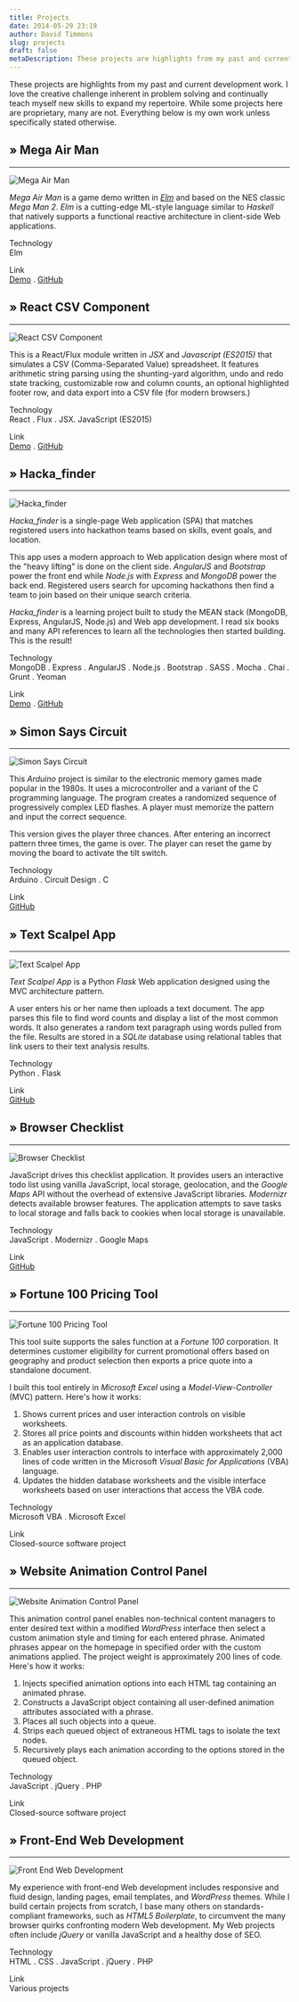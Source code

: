 ```yaml
---
title: Projects
date: 2014-05-29 23:19
author: David Timmons
slug: projects
draft: false
metaDescription: These projects are highlights from my past and current development work.
---
```


These projects are highlights from my past and current development work.
I love the creative challenge inherent in problem solving and
continually teach myself new skills to expand my repertoire. While some
projects here are proprietary, many are not. Everything below is my own
work unless specifically stated otherwise.

## » Mega Air Man
---
![Mega Air Man][mam-img]

*Mega Air Man* is a game demo written in *[Elm][]* and based on the NES
classic *Mega Man 2*. *Elm* is a cutting-edge ML-style language similar
to *Haskell* that natively supports a functional reactive architecture
in client-side Web applications.

<span class="project-details">
  Technology<br />
  Elm

  Link<br />
  [Demo][mam-demo] . [GitHub][mam-code]
</span>


## » React CSV Component
---
![React CSV Component][rcc-img]

This is a React/Flux module written in *JSX* and *Javascript (ES2015)*
that simulates a CSV (Comma-Separated Value) spreadsheet. It features
arithmetic string parsing using the shunting-yard algorithm, undo and
redo state tracking, customizable row and column counts, an optional
highlighted footer row, and data export into a CSV file (for modern
browsers.)

<span class="project-details">
  Technology<br />
  React . Flux . JSX. JavaScript (ES2015)

  Link<br />
  [Demo][rcc-demo] . [GitHub][rcc-code]
</span>


## » Hacka\_finder
---
![Hacka\_finder][haf-img]

*Hacka\_finder* is a single-page Web application (SPA) that matches
registered users into hackathon teams based on skills, event goals, and
location.

This app uses a modern approach to Web application design where most of
the "heavy lifting" is done on the client side. *AngularJS* and
*Bootstrap* power the front end while *Node.js* with *Express* and
*MongoDB* power the back end. Registered users search for upcoming
hackathons then find a team to join based on their unique search
criteria.

*Hacka\_finder* is a learning project built to study the MEAN stack
(MongoDB, Express, AngularJS, Node.js) and Web app development. I read
six books and many API references to learn all the technologies then
started building. This is the result!

<span class="project-details">
  Technology<br />
  MongoDB . Express . AngularJS . Node.js . Bootstrap . SASS . Mocha .
  Chai . Grunt . Yeoman

  Link<br />
  [Demo][haf-demo] . [GitHub][haf-code]
</span>


## » Simon Says Circuit
---
![Simon Says Circuit][ssc-img]

This *Arduino* project is similar to the electronic memory games made
popular in the 1980s. It uses a microcontroller and a variant of the C
programming language. The program creates a randomized sequence of
progressively complex LED flashes. A player must memorize the pattern
and input the correct sequence.

This version gives the player three chances. After entering an incorrect
pattern three times, the game is over. The player can reset the game by
moving the board to activate the tilt switch.

<span class="project-details">
  Technology<br />
  Arduino . Circuit Design . C

  Link<br />
  [GitHub][ssc-code]
</span>


## » Text Scalpel App
---
![Text Scalpel App][tsa-img]

*Text Scalpel App* is a Python *Flask* Web application designed using
the MVC architecture pattern.

A user enters his or her name then uploads a text document. The app
parses this file to find word counts and display a list of the most
common words. It also generates a random text paragraph using words
pulled from the file. Results are stored in a *SQLite* database using
relational tables that link users to their text analysis results.

<span class="project-details">
  Technology<br />
  Python . Flask

  Link<br />
  [GitHub][tsa-code]
</span>


## » Browser Checklist
---
![Browser Checklist][brc-img]

JavaScript drives this checklist application. It provides users an
interactive todo list using vanilla JavaScript, local storage,
geolocation, and the *Google Maps* API without the overhead of extensive
JavaScript libraries. *Modernizr* detects available browser features.
The application attempts to save tasks to local storage and falls back
to cookies when local storage is unavailable.

<span class="project-details">
  Technology<br />
  JavaScript . Modernizr . Google Maps

  Link<br />
  [GitHub][brc-code]
</span>


## » Fortune 100 Pricing Tool
---
![Fortune 100 Pricing Tool][fpt-img]

This tool suite supports the sales function at a *Fortune 100*
corporation. It determines customer eligibility for current promotional
offers based on geography and product selection then exports a price
quote into a standalone document.

I built this tool entirely in *Microsoft Excel* using a
*Model-View-Controller* (MVC) pattern. Here's how it works:

1.  Shows current prices and user interaction controls on visible
    worksheets.
2.  Stores all price points and discounts within hidden worksheets that
    act as an application database.
3.  Enables user interaction controls to interface with approximately
    2,000 lines of code written in the Microsoft *Visual Basic for
    Applications* (VBA) language.
4.  Updates the hidden database worksheets and the visible interface
    worksheets based on user interactions that access the VBA code.

<span class="project-details">
  Technology<br />
  Microsoft VBA . Microsoft Excel

  Link<br />
  Closed-source software project
</span>


## » Website Animation Control Panel
---
![Website Animation Control Panel][wap-img]

This animation control panel enables non-technical content managers to
enter desired text within a modified *WordPress* interface then select a
custom animation style and timing for each entered phrase. Animated
phrases appear on the homepage in specified order with the custom
animations applied. The project weight is approximately 200 lines of
code. Here's how it works:

1.  Injects specified animation options into each HTML tag containing an
    animated phrase.
2.  Constructs a JavaScript object containing all user-defined animation
    attributes associated with a phrase.
3.  Places all such objects into a queue.
4.  Strips each queued object of extraneous HTML tags to isolate the
    text nodes.
5.  Recursively plays each animation according to the options stored in
    the queued object.

<span class="project-details">
  Technology<br />
  JavaScript . jQuery . PHP

  Link<br />
  Closed-source software project
</div>


## » Front-End Web Development
---
![Front End Web Development][few-img]

My experience with front-end Web development includes responsive and
fluid design, landing pages, email templates, and *WordPress* themes.
While I build certain projects from scratch, I base many others on
standards-compliant frameworks, such as *HTML5 Boilerplate*, to
circumvent the many browser quirks confronting modern Web development.
My Web projects often include *jQuery* or vanilla JavaScript and a
healthy dose of SEO.

<span class="project-details">
  Technology<br />
  HTML . CSS . JavaScript . jQuery . PHP

  Link<br />
  Various projects
</div>


[mam-img]: {{imagePath}}2016/02/mega-air-man.jpg
  "Mega Air Man"

[mam-demo]: http://mega-air-man.timmons.io
  "Click here to play the demo."

[mam-code]: https://github.com/davidtimmons/mega-air-man
  "Click here to see the project code."

[rcc-img]: {{imagePath}}2016/01/react-csv-component.jpg
  "React CSV Component"

[rcc-demo]: http://react-csv.timmons.io
  "Click here to see a demo."

[rcc-code]: https://github.com/davidtimmons/react-csv
  "Click here to see the project code."

[haf-img]: {{imagePath}}2015/08/hackafinder-home.jpg
  "Hacka_finder"

[haf-demo]: http://hackafinder.timmons.io
  "Click here to see a demo."

[haf-code]: https://github.com/davidtimmons/hackafinder
  "Click here to see the project code."

[ssc-img]: {{imagePath}}2014/08/simon-says-breadboard.jpg
  "Simon Says Circuit"

[ssc-code]: https://github.com/davidtimmons/simon-says-circuit
  "Click here to see the project code."

[tsa-img]: {{imagePath}}2014/08/text-scalpel-app-dashboard.png
  "Text Scalpel App"

[tsa-code]: https://github.com/davidtimmons/text-scalpel-app
  "Click here to see the project code."

[brc-img]: {{imagePath}}2014/08/browser-checklist.jpg
  "Browser Checklist"

[brc-code]: https://github.com/davidtimmons/browser-checklist
  "Click here to see the project code."

[fpt-img]: {{imagePath}}2014/05/fortune-100-pricing-tool.jpg
  "Fortune 100 Pricing Tool"

[wap-img]: {{imagePath}}2014/05/website-animation-control-panel.jpg
  "Website Animation Control Panel"

[few-img]: {{imagePath}}2014/05/front-end-web-development.jpg
  "Front-End Web Development"

[Elm]: http://elm-lang.org/
  "Click here to learn more about Elm."
